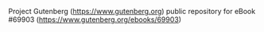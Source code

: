 Project Gutenberg (https://www.gutenberg.org) public repository for
eBook #69903 (https://www.gutenberg.org/ebooks/69903)
